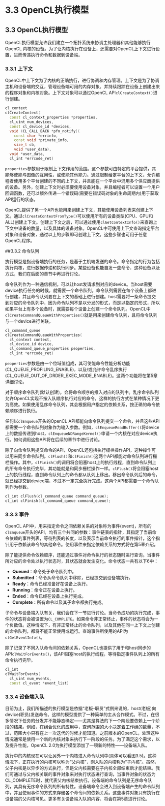 # 3.3 OpenCL执行模型

## 3.3 OpenCL执行模型

OpenCL执行模型允许我们建立一个拓扑系统来协调主处理器和其他能够执行OpenCL 内核的设备。为了让内核执行在设备上，还需要对OpenCL上下文进行设置，进而传递执行命令和数据到设备端。

### 3.3.1 上下文

OpenCL中上下文为了内核的正确执行，进行协调和内存管理。上下文是为了协调主机和设备端的交互，管理设备端可用的内存对象，并持续跟踪在设备上创建出来的程序对象和内核对象。上下文对象可以通过OpenCL API`clCreateContext()`进行创建。

```c++
cl_context
clCreateContext(
  const cl_context_properties *properties,
  cl_uint num_devices,
  const cl_device_id *devices,
  void (CL_CALL_BACK *pfn_notify)(
    const char *errinfo,
	const void *private_info,
	size_t cb,
	void *user_data),
  void *user_data,
  cl_int *errcode_ret)
```

`properties`参数用于限制上下文作用的范围。这个参数可由特定的平台提供，其能够使能与图像的互用性，或使能其他能力。通过限制给定平台的上下文，允许编程者使用多个平台创建的不同的上下文，并且能在一个平台中混用多个供应商提供的设备。另外，创建上下文时必须要使用设备对象，并且编程者可以设置一个用户回调函数，还可以额外传递一个错误码(需要在错误码对象的生命周期内)用于获取API运行的状态。

OpenCL提供了另一个API也能用来创建上下文，其能使用设备列表来创建上下文。通过`clCreateContextFromType()`可以使用所有的设备类型(CPU、GPU和ALL)创建上下文。创建上下文之后，可以通过使用`clGetContextInfo()`来查询上下文中设备的数量，以及具体的设备对象。OpenCL中可使用上下文查询指定平台对象和设备对象，通过以上的步骤即可创建上下文，这些步骤也可用于任意OpenCL程序。

\##3.3.2 命令队列

执行模型是指设备端执行的任务，是基于主机端发送的命令。命令指定的行为包括执行内核，进行数据传递和执行同步。某些设备也能自发一些命令，这种设备以及方式，我们在后面的章节中再进行讨论。

命令队列作为一种通信机制，可以让host发请求到对应的device。当host需要device执行任务的时候，就需要一个命令队列。命令队列需要在每个设备上都进行创建，并且命令队列要在上下文的基础上进行创建。host需要将一条命令提交到对应的命令队列中，因为命令队列不是以分发的形式，而是以指定的形式，所以如果平台上有多个设备时，就需要每个设备上创建一个命令队列。OpenCL中`clCreateCommandQueueWithProperties()`就是用来创建命令队列，且将命令队列与一个device进行关联。

```c++
cl_command_queue
clCreateCommandQueueWithProperties(
  cl_context context,
  cl_device_id device,
  cl_command_queue_properties peoperties,
  cl_int *errcode_ret)
```

`peoperties`参数是由一个位域值组成，其可使能命令性能分析功能(CL\_QUEUE\_PROFILING\_ENABLE)，以及/或允许命令乱序执行(CL\_QUEUE\_OUT\_OF\_DRDER\_EXEC\_MODE\_ENABLE)。这两个功能将在第5章详细讨论。

对于顺序命令队列(默认创建)，会将命令顺序的推入对应的队列中。乱序命令队列允许OpenCL实现不按入队顺序执行对应的命令，这样的执行方式在某种情况下更为高效。如果使用乱序命令队列，其会根据用户指定的依赖关系，按正确的命令依赖顺序进行执行。

任何以`clEnqueue`开头的OpenCL API都能向命令队列提交一个命令，并且这些API都需要一个命令队列对象作为输入参数。例如，`clEnqueueReadBuffer()`将device上的数据传递到host，`clEnqueueNDRangeKernel()`申请一个内核在对应device执行。如何调用这些API将在后续的章节中进行讨论。

除了向命令队列提交命令的API，OpenCL还包括执行栅栏操作API，这种操作可以用来同步命令队列。`clFlush()`和`clFinish()`这两个API都能对命令队列进行栅栏操作。其中，`clFinish()`的调用将会阻塞host上的执行线程，直到命令队列上的所有命令执行完毕，其功能就是和同步栅栏操作一样。`clFlush()`将会阻塞host上的执行线程，直到命令队列上的命令都从队列上移出。移出命令队列后的命令，就已经提交到device端，不过不一定完全执行完成。这两个API都需要一个命令队列作为参数。

```c++
cl_int clFlush(cl_command_queue command_queue);
cl_int clFinish(cl_command_queue command_queue);
```

### 3.3.3 事件

OpenCL API中，用来指定命令之间依赖关系的对象称为事件(event)，所有的`clEnqueue`开头的API，均有三个共同的参数：事件链表的指针，其指定了当前命令依赖的事件列表，等待列表的长度，以及表示当前命令执行的事件指针，这个指针用于依赖该命令的其他命令。使用事件来指定依赖关系的方式将在第5章介绍。

除了能提供命令依赖顺序，还能通过事件对命令执行的状态随时进行查询。当事件所对应的命令处以执行状态时，其状态就会发生变化。命令状态一共有以下6中：

* **Queued**：命令处于命令队列中。
* **Submitted**：命令从命令队列中移除，已经提交到设备端执行。
* **Ready**：命令已经准备好在设备上执行。
* **Running**：命令正在设备上执行。
* **Ended**：命令已经在设备上执行完成。
* **Complete**：所有命令以及其子命令都执行完成。

子命令与设备端入队有关，我们会在下一节进行讨论。当命令成功的执行完成，事件的状态将会被设置为`CL_COMPLETE`。如果命令非正常终止，事件的状态将会为一个负数值。这种情况下，有非正常终止的命令队列，以及其他在同一上下文上创建的命令队列，都将不能正常使用或运行。查询事件所使用的API为`clGetEventInfo()`。

除了记录了不同入队命令间的依赖关系，OpenCL也提供了用于和host同步的API`clWaitForEvents()`，该API阻塞host的执行线程，等待指定事件队列上的所有命令执行完毕。

```c++
cl_int
clWaitForEvents(
  cl_uint num_events,
  const cl_event *event_list)
```

### 3.3.4 设备端入队

目前为止，我们所描述的执行模型是依据“老板-职员”式例来说的，host(老板)向device(职员)发送命令。这样的模型提供了一种简单的主从合作模式。不过，在很多情况下任务的分发并不能静态确定——尤其是算法的下一个阶段要依赖上一个阶段的结果。例如，在组合优化的应用中，查询范围的大小决定着工作组的数量，不过，范围大小只有在上一次迭代的时候才能知道。之前版本的OpenCL，处理这种情况通常是使用一个新的内核对象来执行下一阶段的任务。为了满足这个需求，以及提升性能，OpenCL 2.0为执行模型添加了一项新的特性——设备端入队。

执行中的内核现在可以让另外一个内核进入命令队列中(具体可以看图3.5)。这种情况下，正在执行的内核可以称为“父内核”，刚入队的内核称为“子内核”。虽然，父子内核是以异步的方式执行，但是父内核需要在子内核全部结束后才能结束。我们可通过与父内核关联的事件对象来对执行状态进行查询，当事件对象的状态为CL\_COMPLETE时，就代表父内核结束执行。设备端的命令队列是无序命令队列，其具有无序命令队列的所有特性。设备端命令会进入到设备端产生的命令队列中，并且使用事件的方式来存储各个命令间的依赖关系。这些事件对象只有执行在设备端的父内核可见。更多有关设备端入队的内容，将会在第5章进行讨论。
